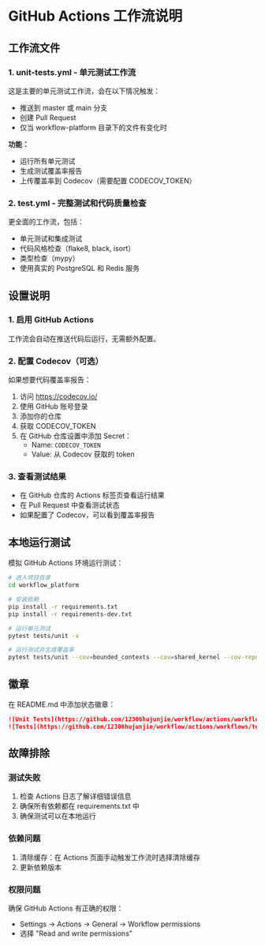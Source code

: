 # GitHub Actions 工作流说明

## 工作流文件

### 1. unit-tests.yml - 单元测试工作流
这是主要的单元测试工作流，会在以下情况触发：
- 推送到 master 或 main 分支
- 创建 Pull Request
- 仅当 workflow-platform 目录下的文件有变化时

**功能：**
- 运行所有单元测试
- 生成测试覆盖率报告
- 上传覆盖率到 Codecov（需要配置 CODECOV_TOKEN）

### 2. test.yml - 完整测试和代码质量检查
更全面的工作流，包括：
- 单元测试和集成测试
- 代码风格检查（flake8, black, isort）
- 类型检查（mypy）
- 使用真实的 PostgreSQL 和 Redis 服务

## 设置说明

### 1. 启用 GitHub Actions
工作流会自动在推送代码后运行，无需额外配置。

### 2. 配置 Codecov（可选）
如果想要代码覆盖率报告：
1. 访问 https://codecov.io/
2. 使用 GitHub 账号登录
3. 添加你的仓库
4. 获取 CODECOV_TOKEN
5. 在 GitHub 仓库设置中添加 Secret：
   - Name: `CODECOV_TOKEN`
   - Value: 从 Codecov 获取的 token

### 3. 查看测试结果
- 在 GitHub 仓库的 Actions 标签页查看运行结果
- 在 Pull Request 中查看测试状态
- 如果配置了 Codecov，可以看到覆盖率报告

## 本地运行测试

模拟 GitHub Actions 环境运行测试：

```bash
# 进入项目目录
cd workflow_platform

# 安装依赖
pip install -r requirements.txt
pip install -r requirements-dev.txt

# 运行单元测试
pytest tests/unit -v

# 运行测试并生成覆盖率
pytest tests/unit --cov=bounded_contexts --cov=shared_kernel --cov-report=html
```

## 徽章

在 README.md 中添加状态徽章：

```markdown
![Unit Tests](https://github.com/12306hujunjie/workflow/actions/workflows/unit-tests.yml/badge.svg)
![Tests](https://github.com/12306hujunjie/workflow/actions/workflows/test.yml/badge.svg)
```

## 故障排除

### 测试失败
1. 检查 Actions 日志了解详细错误信息
2. 确保所有依赖都在 requirements.txt 中
3. 确保测试可以在本地运行

### 依赖问题
1. 清除缓存：在 Actions 页面手动触发工作流时选择清除缓存
2. 更新依赖版本

### 权限问题
确保 GitHub Actions 有正确的权限：
- Settings → Actions → General → Workflow permissions
- 选择 "Read and write permissions"